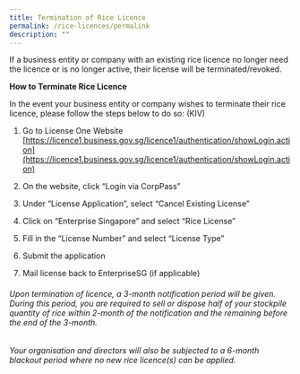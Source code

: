 ```yaml
---
title: Termination of Rice Licence
permalink: /rice-licences/permalink
description: ""
---
```

If a business entity or company with an existing rice licence no longer need the licence or is no longer active, their license will be terminated/revoked. 


**How to Terminate Rice Licence**

In the event your business entity or company wishes to terminate their rice licence, please follow the steps below to do so: (KIV)

  

1. Go to License One Website [https://licence1.business.gov.sg/licence1/authentication/showLogin.action](https://licence1.business.gov.sg/licence1/authentication/showLogin.action)

2. On the website, click “Login via CorpPass”

3. Under “License Application”, select “Cancel Existing License”

4. Click on “Enterprise Singapore” and select “Rice License”

5. Fill in the “License Number” and select “License Type”
6. Submit the application
7. Mail license back to EnterpriseSG (if applicable)

###### Upon termination of licence, a 3-month notification period will be given. During this period, you are required to sell or dispose half of your stockpile quantity of rice within 2-month of the notification and the remaining before the end of the 3-month. 

###### Your organisation and directors will also be subjected to a 6-month blackout period where no new rice licence(s) can be applied. 